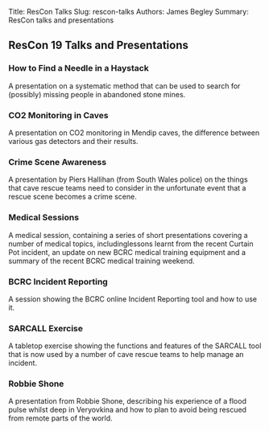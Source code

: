 Title: ResCon Talks
Slug: rescon-talks
Authors: James Begley
Summary: ResCon talks and presentations

## ResCon 19 Talks and Presentations

### How to Find a Needle in a Haystack

A presentation on a systematic method that can be used to search for (possibly) missing people in abandoned stone mines.

### CO2 Monitoring in Caves

A presentation on CO2 monitoring in Mendip caves, the difference between various gas detectors and their results.

### Crime Scene Awareness

A presentation by Piers Hallihan (from South Wales police) on the things that cave rescue teams need to consider in the unfortunate event that a rescue scene becomes a crime scene.

### Medical Sessions

A medical session, containing a series of short presentations covering a number of medical topics, includinglessons learnt from the recent Curtain Pot incident, an update on new BCRC medical training equipment and a summary of the recent BCRC medical training weekend.

### BCRC Incident Reporting

A session showing the BCRC online Incident Reporting tool and how to use it.

### SARCALL Exercise

A tabletop exercise showing the functions and features of the SARCALL tool that is now used by a number of cave rescue teams to help manage an incident.

### Robbie Shone

A presentation from Robbie Shone, describing his experience of a flood pulse whilst deep in Veryovkina and how to plan to avoid being rescued from remote parts of the world.

